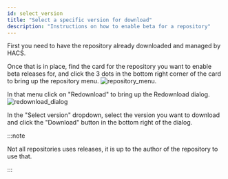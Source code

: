 ```yaml
---
id: select_version
title: "Select a specific version for download"
description: "Instructions on how to enable beta for a repository"
---
```


First you need to have the repository already downloaded and managed by HACS.

Once that is in place, find the card for the repository you want to enable beta releases for, and click the 3 dots in the bottom right corner of the card to bring up the repository menu.
![repository_menu](/img/repository_menu.png).

In that menu click on "Redownload" to bring up the Redownload dialog.
![redownload_dialog](/img/dialog/redownload.png)

In the "Select version" dropdown, select the version you want to download and click the "Download" button in the bottom right of the dialog.


:::note

Not all repositories uses releases, it is up to the author of the repository to use that.

:::
